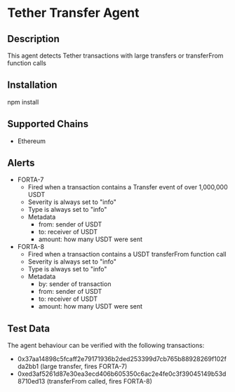 # Tether Transfer Agent

## Description

This agent detects Tether transactions with large transfers or transferFrom function calls

## Installation
npm install

## Supported Chains

- Ethereum

## Alerts

- FORTA-7
  - Fired when a transaction contains a Transfer event of over 1,000,000 USDT
  - Severity is always set to "info"
  - Type is always set to "info"
  - Metadata
    - from: sender of USDT
    - to: receiver of USDT
    - amount: how many USDT were sent
- FORTA-8
  - Fired when a transaction contains a USDT transferFrom function call
  - Severity is always set to "info"
  - Type is always set to "info"
  - Metadata
    - by: sender of transaction
    - from: sender of USDT
    - to: receiver of USDT
    - amount: how many USDT were sent

## Test Data

The agent behaviour can be verified with the following transactions:

- 0x37aa14898c5fcaff2e79171936b2ded253399d7cb765b88928269f102fda2bb1 (large transfer, fires FORTA-7)
- 0xed3af5261d87e30ea3ecd406b605350c6ac2e4fe0c3f39045149b53d8710ed13 (transferFrom called, fires FORTA-8)
